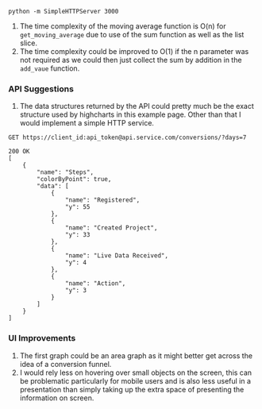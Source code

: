 ```
python -m SimpleHTTPServer 3000
```

1. The time complexity of the moving average function is O(n) for `get_moving_average` due to use of the sum function as well as the list slice.
2. The time complexity could be improved to O(1) if the n parameter was not required as we could then just collect the sum by addition in the `add_vaue` function.

### API Suggestions
1. The data structures returned by the API could pretty much be the exact structure used by highcharts in this example page. Other than that I would implement a simple HTTP service.
```
GET https://client_id:api_token@api.service.com/conversions/?days=7

200 OK
[
    {
        "name": "Steps",
        "colorByPoint": true,
        "data": [
            {
                "name": "Registered",
                "y": 55
            },
            {
                "name": "Created Project",
                "y": 33
            },
            {
                "name": "Live Data Received",
                "y": 4
            },
            {
                "name": "Action",
                "y": 3
            }
        ]
    }
]
```

### UI Improvements
1. The first graph could be an area graph as it might better get across the idea of a conversion funnel.
2. I would rely less on hovering over small objects on the screen, this can be problematic particularly for mobile users and is also less useful in a presentation than simply taking up the extra space of presenting the information on screen.